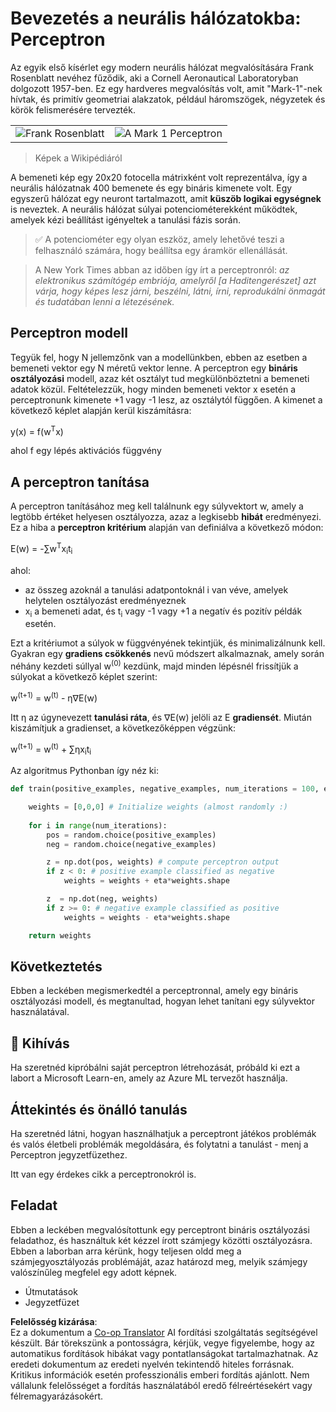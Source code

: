 <!--
CO_OP_TRANSLATOR_METADATA:
{
  "original_hash": "59021c5f419d3feda19075910a74280a",
  "translation_date": "2025-05-20T06:42:38+00:00",
  "source_file": "15-rag-and-vector-databases/data/perceptron.md",
  "language_code": "hu"
}
-->
# Bevezetés a neurális hálózatokba: Perceptron

Az egyik első kísérlet egy modern neurális hálózat megvalósítására Frank Rosenblatt nevéhez fűződik, aki a Cornell Aeronautical Laboratoryban dolgozott 1957-ben. Ez egy hardveres megvalósítás volt, amit "Mark-1"-nek hívtak, és primitív geometriai alakzatok, például háromszögek, négyzetek és körök felismerésére tervezték.

|      |      |
|--------------|-----------|
|<img src='images/Rosenblatt-wikipedia.jpg' alt='Frank Rosenblatt'/> | <img src='images/Mark_I_perceptron_wikipedia.jpg' alt='A Mark 1 Perceptron' />|

> Képek a Wikipédiáról

A bemeneti kép egy 20x20 fotocella mátrixként volt reprezentálva, így a neurális hálózatnak 400 bemenete és egy bináris kimenete volt. Egy egyszerű hálózat egy neuront tartalmazott, amit **küszöb logikai egységnek** is neveztek. A neurális hálózat súlyai potenciométerekként működtek, amelyek kézi beállítást igényeltek a tanulási fázis során.

> ✅ A potenciométer egy olyan eszköz, amely lehetővé teszi a felhasználó számára, hogy beállítsa egy áramkör ellenállását.

> A New York Times abban az időben így írt a perceptronról: *az elektronikus számítógép embriója, amelyről [a Haditengerészet] azt várja, hogy képes lesz járni, beszélni, látni, írni, reprodukálni önmagát és tudatában lenni a létezésének.*

## Perceptron modell

Tegyük fel, hogy N jellemzőnk van a modellünkben, ebben az esetben a bemeneti vektor egy N méretű vektor lenne. A perceptron egy **bináris osztályozási** modell, azaz két osztályt tud megkülönböztetni a bemeneti adatok közül. Feltételezzük, hogy minden bemeneti vektor x esetén a perceptronunk kimenete +1 vagy -1 lesz, az osztálytól függően. A kimenet a következő képlet alapján kerül kiszámításra:

y(x) = f(w<sup>T</sup>x)

ahol f egy lépés aktivációs függvény

## A perceptron tanítása

A perceptron tanításához meg kell találnunk egy súlyvektort w, amely a legtöbb értéket helyesen osztályozza, azaz a legkisebb **hibát** eredményezi. Ez a hiba a **perceptron kritérium** alapján van definiálva a következő módon:

E(w) = -∑w<sup>T</sup>x<sub>i</sub>t<sub>i</sub>

ahol:

* az összeg azoknál a tanulási adatpontoknál i van véve, amelyek helytelen osztályozást eredményeznek
* x<sub>i</sub> a bemeneti adat, és t<sub>i</sub> vagy -1 vagy +1 a negatív és pozitív példák esetén.

Ezt a kritériumot a súlyok w függvényének tekintjük, és minimalizálnunk kell. Gyakran egy **gradiens csökkenés** nevű módszert alkalmaznak, amely során néhány kezdeti súllyal w<sup>(0)</sup> kezdünk, majd minden lépésnél frissítjük a súlyokat a következő képlet szerint:

w<sup>(t+1)</sup> = w<sup>(t)</sup> - η∇E(w)

Itt η az úgynevezett **tanulási ráta**, és ∇E(w) jelöli az E **gradiensét**. Miután kiszámítjuk a gradienset, a következőképpen végzünk:

w<sup>(t+1)</sup> = w<sup>(t)</sup> + ∑ηx<sub>i</sub>t<sub>i</sub>

Az algoritmus Pythonban így néz ki:

```python
def train(positive_examples, negative_examples, num_iterations = 100, eta = 1):

    weights = [0,0,0] # Initialize weights (almost randomly :)
        
    for i in range(num_iterations):
        pos = random.choice(positive_examples)
        neg = random.choice(negative_examples)

        z = np.dot(pos, weights) # compute perceptron output
        if z < 0: # positive example classified as negative
            weights = weights + eta*weights.shape

        z  = np.dot(neg, weights)
        if z >= 0: # negative example classified as positive
            weights = weights - eta*weights.shape

    return weights
```

## Következtetés

Ebben a leckében megismerkedtél a perceptronnal, amely egy bináris osztályozási modell, és megtanultad, hogyan lehet tanítani egy súlyvektor használatával.

## 🚀 Kihívás

Ha szeretnéd kipróbálni saját perceptron létrehozását, próbáld ki ezt a labort a Microsoft Learn-en, amely az Azure ML tervezőt használja.

## Áttekintés és önálló tanulás

Ha szeretnéd látni, hogyan használhatjuk a perceptront játékos problémák és valós életbeli problémák megoldására, és folytatni a tanulást - menj a Perceptron jegyzetfüzethez.

Itt van egy érdekes cikk a perceptronokról is.

## Feladat

Ebben a leckében megvalósítottunk egy perceptront bináris osztályozási feladathoz, és használtuk két kézzel írott számjegy közötti osztályozásra. Ebben a laborban arra kérünk, hogy teljesen oldd meg a számjegyosztályozás problémáját, azaz határozd meg, melyik számjegy valószínűleg megfelel egy adott képnek.

* Útmutatások
* Jegyzetfüzet

**Felelősség kizárása**:  
Ez a dokumentum a [Co-op Translator](https://github.com/Azure/co-op-translator) AI fordítási szolgáltatás segítségével készült. Bár törekszünk a pontosságra, kérjük, vegye figyelembe, hogy az automatikus fordítások hibákat vagy pontatlanságokat tartalmazhatnak. Az eredeti dokumentum az eredeti nyelvén tekintendő hiteles forrásnak. Kritikus információk esetén professzionális emberi fordítás ajánlott. Nem vállalunk felelősséget a fordítás használatából eredő félreértésekért vagy félremagyarázásokért.